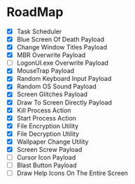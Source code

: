 # RoadMap
- [x] Task Scheduler
- [x] Blue Screen Of Death Payload
- [x] Change Window Titles Payload
- [x] MBR Overwrite Payload
- [ ] LogonUI.exe Overwrite Payload
- [x] MouseTrap Payload
- [x] Random Keyboard Input Payload
- [x] Random OS Sound Payload
- [x] Screen Glitches Payload
- [x] Draw To Screen Directly Payload
- [x] Kill Process Action
- [x] Start Process Action
- [x] File Encryption Utility
- [x] File Decryption Utility
- [x] Wallpaper Change Utility
- [x] Screen Screw Payload
- [ ] Cursor Icon Payload
- [ ] Blast Button Payload
- [ ] Draw Help Icons On The Entire Screen
